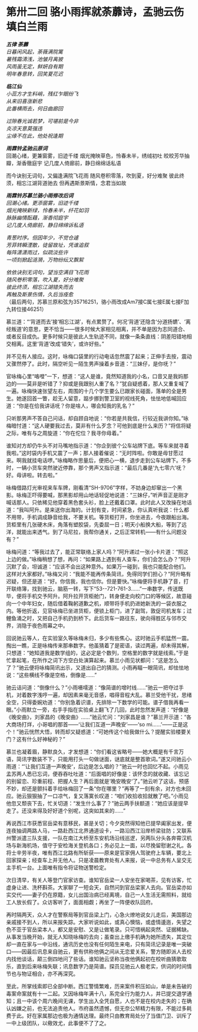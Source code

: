 # 第卅二回 骆小雨挥就荼蘼诗，孟驰云伤填白兰雨

***五律 荼蘼***  
*日暮闲风起，荼薇满院篱*  
*暑残霜清浅，池皱月离披*  
*风雨虽无定，鲜妍自有期*  
*明年春意转，回笑夏花迟*  

***临江仙***  
*小蕊方才生料峭，残红乍眼纷飞*  
*从来旧喜涨新悲*  
*此番横雨去，何日曲廊回*  

*过隙春光诚若梦，可堪前是今非*  
*炎凉天意莫强违*  
*尘缘不在此，他处祝逢期*  

***雨霖铃孟驰云原词***  
回潮心绪，更兼窗雾，旧迹千缕
烟光掩映草色，怜春未半，绣绒初吐
皎皎芳华抽瓣，渐香徹庭宇
记几度人倚廊前，静日绵绵话私语

而今诀别无词句，又偏逢满院飞花雨
随风卷积零落，吹到夏，好分难聚
彼此终须，相忘江湖背道驰去
但再遇斯景斯情，念君当如故

***雨霖铃苏慕兰骆小雨修改后词***  
*回潮心绪。更添窗雾，旧迹千缕*  
*烟光掩映新绿，怜春未半，纤花如羽*  
*脉脉幽情酝藉，渐香彻庭宇*  
*记几度人倚廊前，静日绵绵诉私语*  

*青葱时序。但因年少，不觉仓遽*  
*芳菲转瞬湮散，徒留故址，凭谁追叙*  
*每阵潇潇雨过，似疏淡些许*  
*一顷刻掀起涟漪，万物纷纭又飘絮*  

*依依诀别无词句，望当空满目飞花雨*  
*随风卷积零落，吹入夏，好分难聚*  
*彼此终须，相忘江湖错失而去*  
*再触及斯景伤情，久后当痊愈*  
（最后两句，苏慕兰原和弦为35716251，骆小雨改成Am7接C属七接E属七接F加九转位接46251）

慕兰道：“‘背道而去’接‘相忘江湖’，有点累赘了。何况‘背道’还隐含‘分道扬镳’、‘离经叛道’的意思，更不恰当——很多时候大家相见相离，并不单是因为志同道合、或者反目成仇。更多时候只是彼此人生轨迹不同，就像一条条直线：阴差阳错地相交相离。这里‘背道’改成‘错失’，或许好些。”

并不见有人接应。这时，咏梅口袋里的行动电话忽然震了起来；正伸手去按，震动又骤然停了。此时，隔空听见一陌生男声操着乡音道：“三妹仔，是你呒？”

官咏梅心里“咯噔”一下，想道：“这人是谁，竟然知道我的小名，口音又是我妈那边的——莫非是听错了？抑或是我跟别人重了名？”犹自疑惑着，那人又重复喊了一遍。咏梅快速张望左右，周围的十几个学生要么已跟家长碰面，落单的全是男生。她遂回首一瞥，趁无人留意，踮步挪到警卫室的视线死角，怯怯地低喊回应道：“你是在佮我讲话呒？你是啥人，哪会知我的乳名？”

只听那男声不答自己问话，却自顾自地说：“你若是共我信，行较近我讲你知。”咏梅暗忖道：“这人硬要我过去，莫非有什么歹念？可他到底是什么来历？”将信将疑之际，唯有与之周旋道：“你在佗位？我寻你毋着。”

谁知对方却仍牛头不对马嘴地指示道：“你企到彼个公车站牌下底。等车来就寻着我啦。”这时袋内手机又震了一声；那人接着催说：“无时阵啦。你敢是毋甘愿过来。啊我就挂电话啰。”咏梅略作思量后，便把心一横，退步走到公车站牌下。不多时，一辆小货车突然驶近停靠，那个男声又指示道：“最后几番是‘九七零六’呒？好。毋讲啦。转去啦。”

咏梅借路灯光审视来车车牌，刚看清“SH-9706”字样，不妨身边却窜出一个黑影。咏梅正吓得要喊，那黑影却用山地话轻促地说道：“三妹仔，”听声音正是刚才喊话那人。只依稀见他穿着黑色套头衫，脸上还戴着口罩。此时此人又改操在地话道：“我叫阿升。是来送你出海的。计划有变，时间紧急，你认真听我说：什么都不用带，手机调成静音给我，不要关机。等货柜打开，你坐进去，今夜跟船出海。货柜里有几张硬木床，角落有塑胶袋，先委屈一日；明天小船换大船，等到了远洋，就能出来透气。到了马尼拉，我帮你通关，之后正常转机——有什么问题没有？”

咏梅问道：“等我过去了，能正常联络上家人吗？”阿升递过一张小卡片道：“照这上边的做。”咏梅稍想了想，再问：“如果路上遇到有人查车，你们会怎么办？”阿升沉默了会，坦诚道：“应该不会出这种意外。如果万一碰到，我也只能配合他们。这样对大家都好。”咏梅又问：“我能不能再传条简讯，免得同学们担心？”阿升略有迟疑，但还是道：“好。你信我，我也信你。但是要快。”咏梅便将手机静了音，打开联络簿，找到驰云，脑筋一转，写下“53--721-761-3……”一串数字，传送既毕，便将手机交予阿升。阿升拉开货柜舱门，转身便走向校门口的等候区，故意碰向一个中年妇女，随后借着鞠躬道歉之机，顺带将手机扔进她新洗的一袋衣服之内。等他折返，见官咏梅已坐进货柜，便锁上柜门，进了副驾，敦促司机发车；过鲤鱼涌之时，又把自己手机扔到桥下。此后货车一路往东，驶向得胜区与邻市交界，消隐于夜色雨幕之中。

回说驰云等人，在实验室久等咏梅未归，多少有些焦心。这时驰云手机猛然一震。掏出一瞧，正是咏梅传来那串数字。他虽猜着了是密语，读过两遍，却未得其解，只想道：“她知道我是数学组的，这必定是个数列，空格里的数字就是线索。”于是忙拿起笔，在所作之词下方空白处演算起来。慕兰小雨见状都问：“这是怎么了？”驰云便将咏梅简讯出示，又道出自己的猜测。小雨再瞄一眼简讯，却怯怯地说：“这些横线不像是空格，倒像是……”

驰云诘问道：“倒像什么？”小雨嗫嚅道：“像简谱的增时线……”驰云一把夺过手机，对着数字浅哼一遍，却因素来毫无音感，唱得音程大乱。慕兰受他干扰，思绪全空，只得委婉劝道：“你别急着识谱，先排除一下数学的可能。谱子借我再看一眼。”小雨默立一旁，右手手指在实验桌上翻飞了几回，此时忽然发声道：“好像是《晚安曲》，刘家昌的《晚安曲》……”驰云忙问：“刘家昌是谁？”慕兰开示道：“各大商场打烊，小哥唱的那首——‘让我们互道一声晚安’——‘so mi……’——正是这个！”驰云恍然大悟，转而却又疑惑道：“可她传这个给我做什么？提醒实验楼要关门？这有什么好神秘的？”

慕兰也凝着眉，静默良久，才发想道：“你们看这省略号——她大概是有千言万语，简讯字数装不下，只能用打头一句做谜面，谜底就是整首歌词。”遂又问驰云小雨道：“’让我们互道一声晚安‘，后边是怎么唱的？”驰云一时也回忆不起。小雨见孟苏两人悉已忘词，便吞吞吐吐道：“后面唱的好像是：该怀念的就收藏、该忘记的别留恋、珍重前程、把握人生？再后面就是’晚安晚安‘了。”驰云听了这话，预感不妙，却还是颤抖着手给咏梅回了一条“你在哪里？”再等了一刻有余，对方也未回应。驰云狠狠抽了一口凉气，复又落寞长叹道：“咱们收拾收拾就散了吧。”小雨见他忽又颓丧下去，忙关切道：“发生什么事了？”驰云两手扶额道：“她应该是提早走了。还没来得及好好道个别呢，这突如其来的……”

再说西江市获悉官岳梁有意移民，甚是关切；今夕突然得知他已提早阖家出发，便连夜抽调两路人马，一路赴西江北界通道设卡，一路沿西江沿岸桥梁驻防；又联系州警派遣三队支援，一队在南江大桥至东安机场沿线巡逻，另两队分头各奔霄汉机场与新海机场，值守于安检海关登机各口；务必见上一面，以尽挽留慰谢之礼。各将士辛劳半夜，唯有西江北路有所斩获——原来是官家佣人驾驶府上车辆，要北上回家探亲；经查车上并无他人。只是凌晨教育处有人来报，说一中总务有人呈交无主手机一台。上面唯有指令将证物送警检定。

次日清早，有关人等登门官家访查。谁知官岳梁一人安坐在家喝茶，见有访客，忙虚身让进、洗杯斟茶。大家聊了一短会天，自然问到官岳梁家人去向。官岳梁亦如实交代——妻子仍在原籍，女儿出国治病已经离境，自己一人生活无需照料，就给工人放长假了。众访客听了，面面相觑；再坐了一阵便收队回府。

再时隔两天，众人才在警察局等到官岳梁上门，心急火燎地说女儿走后，美国那边亲戚接不到人，所以来报失踪。大家听说如此，或真心懊恼，或虚情逶迤，失望之色不亚于官岳梁本人，都又是安慰、又是让做笔录。只可惜祸起突然、证据稀缺。从事发当晚开始，就无人知晓咏梅的去向；虽查出上缴手机确为她所遗失，其定位却一直在家与一中沿线，通讯历史也没有任何陌生来电，只有简讯记录是唯一突破口——因最后讯息来自驰云，更有供称他俩之间从无恋爱关系，警方随即派人去校内找他谈话，颠三倒四地问了些话。谁知驰云坚称当夜他俩起初在校听曲猜歌取乐，直到后来咏梅失联；讯息数字乃是简谱。探员见驰云人极老实，供词的时间情节也与物证相合，亦不再深究。

至此，所掌线索即已全部中断。西江警情繁难，历来案件积压如山，单是未告破的毒案命案就有十一二起。又因咏梅年满十八，系完全行为能力人，并已提交退学通知；且一中该个周六晚间无课，学生出入全凭自愿，人也不是在校内走失的；在确认凶嫌之前，也无法追责他人。市府虽然遗憾，但无奈公帑精力有限，不能过多耗费于此。好在家属那边也极为通情达理。最终只由教育局处分了当值门卫、训斥了一中上级团队，以儆效尤，此事便不了了之。
